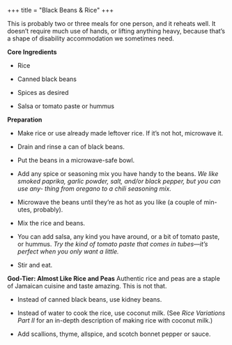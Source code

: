 +++
title = "Black Beans & Rice"
+++

This is probably two or three meals for one person, and it reheats well. It
doesn’t require much use of hands, or lifting anything heavy, because that’s
a shape of disability accommodation we sometimes need.

**Core Ingredients**
- Rice

- Canned black beans

- Spices as desired

- Salsa or tomato paste or hummus

**Preparation**
- Make rice or use already made leftover rice. If it’s not hot, microwave it.

- Drain and rinse a can of black beans.

- Put the beans in a microwave-safe bowl.

- Add any spice or seasoning mix you have handy to the beans. _We like
smoked paprika, garlic powder, salt, and/or black pepper, but you can use any-
thing from oregano to a chili seasoning mix._

- Microwave the beans until they’re as hot as you like (a couple of min-
utes, probably).

- Mix the rice and beans.

- You can add salsa, any kind you have around, or a bit of tomato paste, or
hummus. _Try the kind of tomato paste that comes in tubes—it’s perfect when
you only want a little._

- Stir and eat.



**God-Tier: Almost Like Rice and Peas**
Authentic rice and peas are a staple of Jamaican cuisine and taste amazing.
This is not that.

- Instead of canned black beans, use kidney beans.

- Instead of water to cook the rice, use coconut milk. (See _Rice Variations
Part II_ for an in-depth description of making rice with coconut milk.)

- Add scallions, thyme, allspice, and scotch bonnet pepper or sauce.